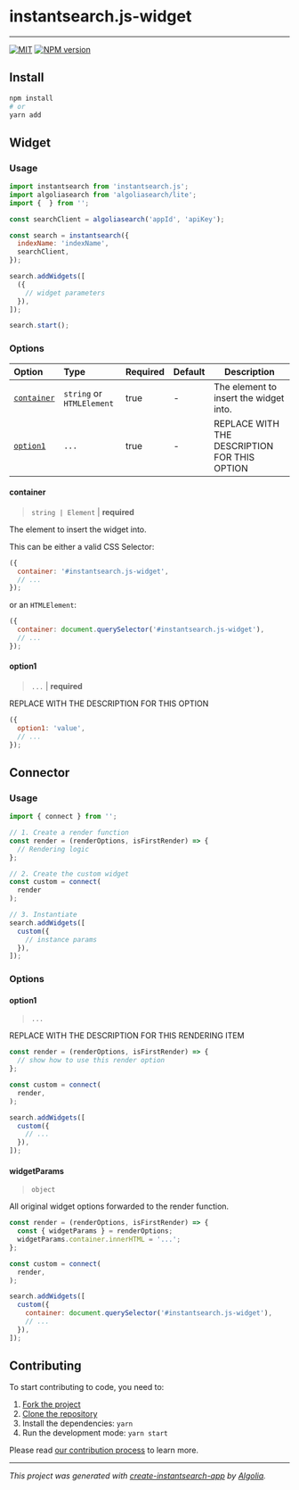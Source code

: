 # instantsearch.js-widget



---

[![MIT](https://img.shields.io/npm/l/)](./LICENSE) [![NPM version](http://img.shields.io/npm/v/.svg)](https://npmjs.org/package/)

## Install

```bash
npm install 
# or
yarn add 
```

## Widget

### Usage

```js
import instantsearch from 'instantsearch.js';
import algoliasearch from 'algoliasearch/lite';
import {  } from '';

const searchClient = algoliasearch('appId', 'apiKey');

const search = instantsearch({
  indexName: 'indexName',
  searchClient,
});

search.addWidgets([
  ({
    // widget parameters
  }),
]);

search.start();
```

### Options

| Option | Type | Required | Default | Description |
| :-- | :-- | :-- | :-- | --- |
| [`container`](#container) | `string` or `HTMLElement` | true | - | The element to insert the widget into. |
| [`option1`](#option1) | `...` | true | - | REPLACE WITH THE DESCRIPTION FOR THIS OPTION |

#### container

> `string | Element` | **required**

The element to insert the widget into.

This can be either a valid CSS Selector:

```js
({
  container: '#instantsearch.js-widget',
  // ...
});
```

or an `HTMLElement`:

```js
({
  container: document.querySelector('#instantsearch.js-widget'),
  // ...
});
```

#### option1

> `...` | **required**

REPLACE WITH THE DESCRIPTION FOR THIS OPTION

```js
({
  option1: 'value',
  // ...
});
```

## Connector

### Usage

```js
import { connect } from '';

// 1. Create a render function
const render = (renderOptions, isFirstRender) => {
  // Rendering logic
};

// 2. Create the custom widget
const custom = connect(
  render
);

// 3. Instantiate
search.addWidgets([
  custom({
    // instance params
  }),
]);
```

### Options

#### option1

> `...`

REPLACE WITH THE DESCRIPTION FOR THIS RENDERING ITEM

```js
const render = (renderOptions, isFirstRender) => {
  // show how to use this render option
};

const custom = connect(
  render,
);

search.addWidgets([
  custom({
    // ...
  }),
]);
```

#### widgetParams

> `object`

All original widget options forwarded to the render function.

```js
const render = (renderOptions, isFirstRender) => {
  const { widgetParams } = renderOptions;
  widgetParams.container.innerHTML = '...';
};

const custom = connect(
  render,
);

search.addWidgets([
  custom({
    container: document.querySelector('#instantsearch.js-widget'),
    // ...
  }),
]);
```

## Contributing

To start contributing to code, you need to:

1. [Fork the project](https://docs.github.com/en/get-started/quickstart/fork-a-repo)
2. [Clone the repository](https://docs.github.com/en/github/creating-cloning-and-archiving-repositories/cloning-a-repository-from-github/cloning-a-repository)
3. Install the dependencies: `yarn`
4. Run the development mode: `yarn start`

Please read [our contribution process](./CONTRIBUTING.md) to learn more.

---

_This project was generated with [create-instantsearch-app](https://github.com/algolia/instantsearch.js/tree/master/packages/create-instantsearch-app) by [Algolia](https://algolia.com)._
